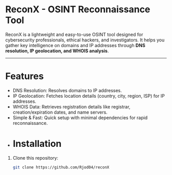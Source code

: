 # ReconX - OSINT Reconnaissance Tool #

ReconX is a lightweight and easy-to-use OSINT tool designed for cybersecurity professionals, ethical hackers, and investigators. It helps you gather key intelligence on domains and IP addresses through **DNS resolution, IP geolocation, and WHOIS analysis**.

---

# Features #

- DNS Resolution: Resolves domains to IP addresses.
- IP Geolocation: Fetches location details (country, city, region, ISP) for IP addresses.
- WHOIS Data: Retrieves registration details like registrar, creation/expiration dates, and name servers.
- Simple & Fast: Quick setup with minimal dependencies for rapid reconnaissance.
- 
  # Installation #
1. Clone this repository:
   ```bash
   git clone https://github.com/Rjod04/reconX
